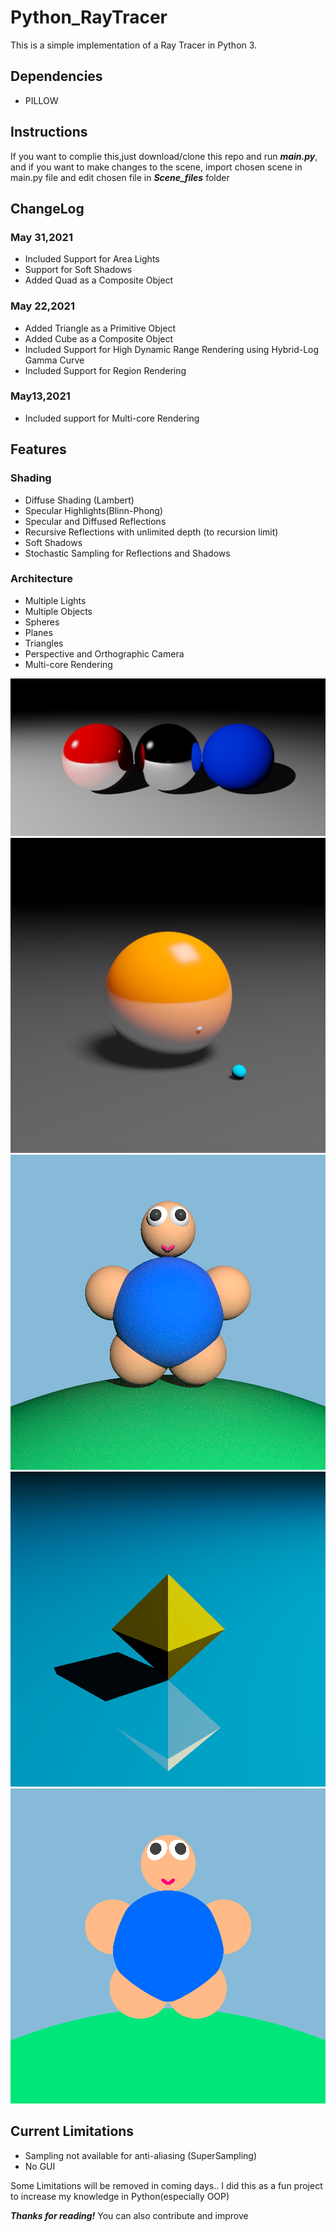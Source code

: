 # Python_RayTracer

This is a simple implementation of a Ray Tracer in Python 3.

## Dependencies
* PILLOW

## Instructions
If you want to complie this,just download/clone this repo and run ___main.py___, and if you want to make changes to the scene, import chosen scene in main.py file and edit chosen file in ___Scene_files___ folder

## ChangeLog

### May 31,2021
* Included Support for Area Lights
* Support for Soft Shadows
* Added Quad as a Composite Object

### May 22,2021 
* Added Triangle as a Primitive Object
* Added Cube as a Composite Object
* Included Support for High Dynamic Range Rendering using Hybrid-Log Gamma Curve
* Included Support for Region Rendering

### May13,2021
* Included support for Multi-core Rendering

## Features
### Shading
* Diffuse Shading (Lambert)
* Specular Highlights(Blinn-Phong)
* Specular and Diffused Reflections
* Recursive Reflections with unlimited depth (to recursion limit)
* Soft Shadows
* Stochastic Sampling for Reflections and Shadows

### Architecture
* Multiple Lights
* Multiple Objects
* Spheres
* Planes
* Triangles
* Perspective and Orthographic Camera
* Multi-core Rendering

![All Features](Imgs/AllFeatures_53.46111607551575.png)
![Area Light, Soft Shadows](Imgs/AreaLight_Test_1586.15s.png)
![Teddy, Diffused Reflections](Imgs/Teddy(Diffused%20Reflections)_6242.99s.png)
![Diamond, Triangles](Imgs/Diamond(Triangle%20test)_310.76.png)
![Teddy Flat, 2D Capabilities](Imgs/Teddy(2D)_101.68s.png)

## Current Limitations
* Sampling not available for anti-aliasing (SuperSampling)
* No GUI


Some Limitations will be removed in coming days..
I did this as a fun project to increase my knowledge in Python(especially OOP)

___Thanks for reading!___
You can also contribute and improve

